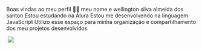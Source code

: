 Boas vindas ao meu perfil 💙💙
meu nome e wellington silva almeida dos santon
Estou estudando na Alura
Estou me desenvolvendo na linguagem JavaScript
Utilizo esse espaço para minha organização e compartilhamento dos meu projetos desenvolvidos

![]()
![](https://www.vaticannews.va/content/dam/vaticannews/multimedia/2021/12/26/famiglia.jpg/_jcr_content/renditions/cq5dam.thumbnail.cropped.750.422.jpeg)


